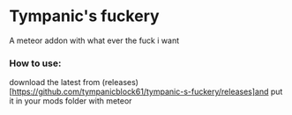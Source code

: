 # Tympanic's fuckery

A meteor addon with what ever the fuck i want

### How to use:  
download the latest from (releases)[https://github.com/tympanicblock61/tympanic-s-fuckery/releases]and put it in your mods folder with meteor
